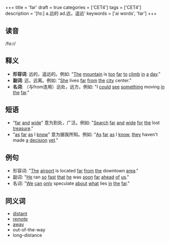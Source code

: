 +++
title = 'far'
draft = true
categories = ['CET4']
tags = ['CET4']
description = '[fɑː] a.远的 ad.远，遥远'
keywords = ['ai words', 'far']
+++

## 读音
/fɑːr/

## 释义
- **形容词**: 远的，遥远的。例如: "[The](/zh/post/the/) [mountain](/zh/post/mountain/) is [too](/zh/post/too/) [far](/zh/post/far/) [to](/zh/post/to/) [climb](/zh/post/climb/) [in](/zh/post/in/) [a](/zh/post/a/) [day](/zh/post/day/)."
- **副词**: 远，远离。例如: "[She](/zh/post/she/) lives [far](/zh/post/far/) [from](/zh/post/from/) [the](/zh/post/the/) [city](/zh/post/city/) center."
- **名词**: （与from连用）远处，远方。例如: "I [could](/zh/post/could/) [see](/zh/post/see/) [something](/zh/post/something/) moving [in](/zh/post/in/) [the](/zh/post/the/) [far](/zh/post/far/)."

## 短语
- "[far](/zh/post/far/) [and](/zh/post/and/) [wide](/zh/post/wide/)" 意为到处，广泛。例如: "[Search](/zh/post/search/) [far](/zh/post/far/) [and](/zh/post/and/) [wide](/zh/post/wide/) [for](/zh/post/for/) [the](/zh/post/the/) lost [treasure](/zh/post/treasure/)."
- "[as](/zh/post/as/) [far](/zh/post/far/) [as](/zh/post/as/) I [know](/zh/post/know/)" 意为据我所知。例如: "[As](/zh/post/as/) [far](/zh/post/far/) [as](/zh/post/as/) I [know](/zh/post/know/), [they](/zh/post/they/) haven't made [a](/zh/post/a/) [decision](/zh/post/decision/) [yet](/zh/post/yet/)."

## 例句
- 形容词: "[The](/zh/post/the/) [airport](/zh/post/airport/) is located [far](/zh/post/far/) [from](/zh/post/from/) [the](/zh/post/the/) downtown [area](/zh/post/area/)."
- 副词: "[He](/zh/post/he/) ran [so](/zh/post/so/) [fast](/zh/post/fast/) [that](/zh/post/that/) [he](/zh/post/he/) was [soon](/zh/post/soon/) [far](/zh/post/far/) [ahead](/zh/post/ahead/) [of](/zh/post/of/) [us](/zh/post/us/)."
- 名词: "[We](/zh/post/we/) [can](/zh/post/can/) [only](/zh/post/only/) speculate [about](/zh/post/about/) [what](/zh/post/what/) lies [in](/zh/post/in/) [the](/zh/post/the/) [far](/zh/post/far/)."

## 同义词
- [distant](/zh/post/distant/)
- [remote](/zh/post/remote/)
- [away](/zh/post/away/)
- out-of-the-way
- long-distance
